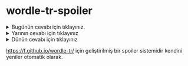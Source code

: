 # wordle-tr-spoiler

<details>
  <summary>Bugünün cevabı için tıklayınız.</summary>
  <br>
    <b> emaye </b>
</details>

<details>
  <summary>Yarının cevabı için tıklayınız</summary>
  <br>
   <b> ocuma </b>
</details>

<details>
  <summary>Dünün cevabı için tıklayınız </summary>
  <br>
  <b> havva </b>
</details>

https://f.github.io/wordle-tr/ için geliştirilmiş bir spoiler sistemidir kendini yeniler otomatik olarak.

